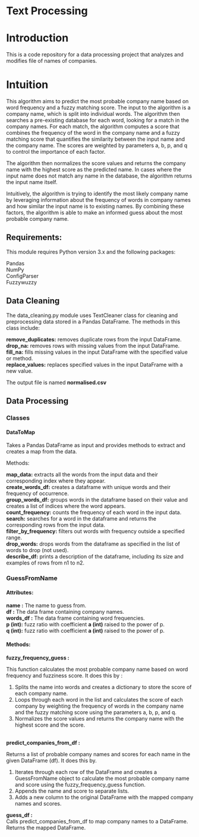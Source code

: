 # Text Processing 
# Introduction
This is a code repository for a data processing project that analyzes and modifies file of names of companies.
# Intuition 
This algorithm aims to predict the most probable company name based on word frequency and a fuzzy matching score. The input to the algorithm is a company name, which is split into individual words. The algorithm then searches a pre-existing database for each word, looking for a match in the company names. For each match, the algorithm computes a score that combines the frequency of the word in the company name and a fuzzy matching score that quantifies the similarity between the input name and the company name. The scores are weighted by parameters a, b, p, and q to control the importance of each factor.

The algorithm then normalizes the score values and returns the company name with the highest score as the predicted name. In cases where the input name does not match any name in the database, the algorithm returns the input name itself.

Intuitively, the algorithm is trying to identify the most likely company name by leveraging information about the frequency of words in company names and how similar the input name is to existing names. By combining these factors, the algorithm is able to make an informed guess about the most probable company name.

## Requirements:
This module requires Python version 3.x and the following packages:

Pandas <br>
NumPy <br>
ConfigParser <br>
Fuzzywuzzy

## Data Cleaning 

The data_cleaning.py module uses TextCleaner class for cleaning and preprocessing data stored in a Pandas DataFrame. The methods in this class include:

<b>remove_duplicates:</b> removes duplicate rows from the input DataFrame.<br>
<b>drop_na:</b> removes rows with missing values from the input DataFrame.<br>
<b>fill_na:</b> fills missing values in the input DataFrame with the specified value or method.<br>
<b>replace_values:</b> replaces specified values in the input DataFrame with a new value.<br>

The output file is named  <b>normalised.csv</b>

## Data Processing 

### Classes 

#### DataToMap

Takes a Pandas DataFrame as input and provides methods to extract and creates a map from the data.<br>

Methods: <br>

<b>map_data:</b> extracts all the words from the input data and their corresponding index where they appear.<br>
<b>create_words_df:</b> creates a dataframe with unique words and their frequency of occurrence.<br>
<b>group_words_df:</b> groups words in the dataframe based on their value and creates a list of indices where the word appears.<br>
<b>count_frequency:</b> counts the frequency of each word in the input data.<br>
<b>search:</b> searches for a word in the dataframe and returns the corresponding rows from the input data.<br>
<b>filter_by_frequency:</b> filters out words with frequency outside a specified range.<br>
<b>drop_words:</b> drops words from the dataframe as specified in the list of words to drop (not used).<br>
<b>describe_df:</b> prints a description of the dataframe, including its size and examples of rows from n1 to n2.<br>

### GuessFromName 

#### Attributes:

<b>name :</b> The name to guess from.<br>
<b>df :</b> The data frame containing company names.<br>
<b>words_df :</b> The data frame containing word frequencies.<br>
<b>p (int):</b> fuzz ratio with coefficient <b>a (int)</b> raised to the power of p.</br>
<b>q (int):</b> fuzz ratio with coefficient <b>a (int)</b> raised to the power of p.</br>

#### Methods:

<b>fuzzy_frequency_guess :</b>

This function calculates the most probable company name based on word frequency and fuzziness score. 
It does this by : 
1. Splits the name into words and creates a dictionary to store the score of each company name.
2. Loops through each word in the list and calculates the score of each company by weighting the frequency of words in the company name and the fuzzy matching score using the parameters a, b, p, and q.
3. Normalizes the score values and returns the company name with the highest score and the score.<br>

<br>
<b>predict_companies_from_df :</b>

Returns a list of probable company names and scores for each name in the given DataFrame (df). It does this by. 
1. Iterates through each row of the DataFrame and creates a GuessFromName object to calculate the most probable company name and score using the fuzzy_frequency_guess function.
2. Appends the name and score to separate lists.
3. Adds a new column to the original DataFrame with the mapped company names and scores.

<b>guess_df :</b> <br>
Calls predict_companies_from_df to map company names to a DataFrame.
Returns the mapped DataFrame.